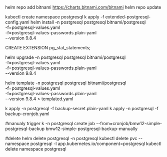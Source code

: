 helm repo add bitnami https://charts.bitnami.com/bitnami
helm repo update


kubectl create namespace postgresql
k apply -f extended-postgresql-config.yaml
helm install -n postgresql postgresql bitnami/postgresql \
    -f=postgresql-values.yaml \
    -f=postgresql-values-passwords.plain-yaml \
    --version 9.8.4

CREATE EXTENSION pg_stat_statements;

helm upgrade -n postgresql postgresql bitnami/postgresql \
    -f=postgresql-values.yaml \
    -f=postgresql-values-passwords.plain-yaml \
    --version 9.8.4
    
    
helm template -n postgresql postgresql bitnami/postgresql \
    -f=postgresql-values.yaml \
    -f=postgresql-values-passwords.plain-yaml \
    --version 9.8.4 > templated.yaml


k apply -n postgresql -f backup-secret.plain-yaml
k apply -n postgresql -f backup-cronjob.yaml

#manualy trigger
k -n postgresql create job --from=cronjob/bmw12-simple-postgresql-backup bmw12-simple-postgresql-backup-manually

#delete
helm delete postgresql -n postgresql
kubectl delete pvc --namespace postgresql -l app.kubernetes.io/component=postgresql
kubectl delete namespace postgresql

